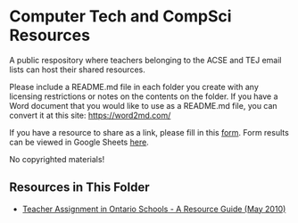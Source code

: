 # Computer Tech and CompSci Resources

A public respository where teachers belonging to the ACSE and TEJ email lists can host their shared resources. 

Please include a README.md file in each folder you create with any licensing restrictions or notes on the contents on the folder. If you have a Word document that you would like to use as a README.md file, you can convert it at this site: https://word2md.com/

If you have a resource to share as a link, please fill in this [form](https://docs.google.com/forms/d/e/1FAIpQLSdC4KX6elZW-vvyEqnpqcwGBy0VaXYKURs_KnoWFI0HTKA29w/viewform). Form results can be viewed in Google Sheets [here](https://docs.google.com/spreadsheets/d/1PNmiliHDAmuDsMOjzll48IWyt5EA_N4kvBAD7iYXBXw/edit#gid=1034220041).

No copyrighted materials! 

## Resources in This Folder

- [Teacher Assignment in Ontario Schools - A Resource Guide (May 2010)](<Teacher Assignment in Ontario Schools - A Resource Guide (May 2010).pdf>)
